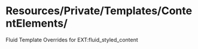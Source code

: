 # Resources/Private/Templates/ContentElements/

Fluid Template Overrides for EXT:fluid_styled_content